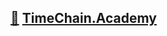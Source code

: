 ## [🐝](https://keys.openpgp.org/vks/v1/by-fingerprint/E616FA7221A1613E5B99206297966C06BB06757B) [TimeChain.Academy ](http://github.com/timechain-academy)